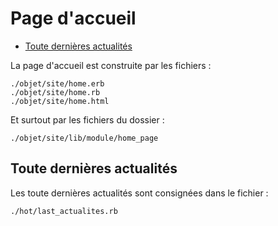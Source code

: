 # Page d'accueil

* [Toute dernières actualités](#toutedernieresactualites)

La page d'accueil est construite par les fichiers :

    ./objet/site/home.erb
    ./objet/site/home.rb
    ./objet/site/home.html

Et surtout par les fichiers du dossier :

    ./objet/site/lib/module/home_page

<a name='toutedernieresactualites'></a>

## Toute dernières actualités

Les toute dernières actualités sont consignées dans le fichier :

    ./hot/last_actualites.rb
